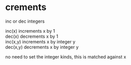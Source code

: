 # crements
inc or dec integers

inc(x) increments x by 1\
dec(x) decrements x by 1\
inc(x,y) increments x by integer y\
dec(x,y) decrements x by integer y

no need to set the integer kinds, this is matched against x


